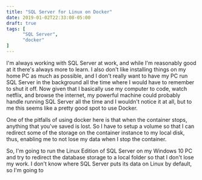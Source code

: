 ```yaml
---
title: "SQL Server for Linux on Docker"
date: 2019-01-02T22:33:08-05:00
draft: true
tags: [
      "SQL Server",
      "docker"
]
---
```


I'm always working with SQL Server at work, and while I'm reasonably
good at it there's always more to learn.  I also don't like installing
things on my home PC as much as possible, and I don't really want to
have my PC run SQL Server in the background all the time where I would
have to remember to shut it off.  Now given that I basically use my
computer to code, watch netflix, and browse the internet, my powerful
machine could probably handle running SQL Server all the time and I
wouldn't notice it at all, but to me this seems like a pretty good
spot to use Docker.

One of the pitfalls of using docker here is that when the container
stops, anything that you've saved is lost.  So I have to setup a
volume so that I can redirect some of the storage on the container
instance to my local disk, thus, enabling me to not lose my data when
I stop the container.

So, I'm going to run the Linux Edition of SQL Server on my Windows 10
PC and try to redirect the database storage to a local folder so that
I don't lose my work.  I don't know where SQL Server puts its data on
Linux by default, so I'm going to 
